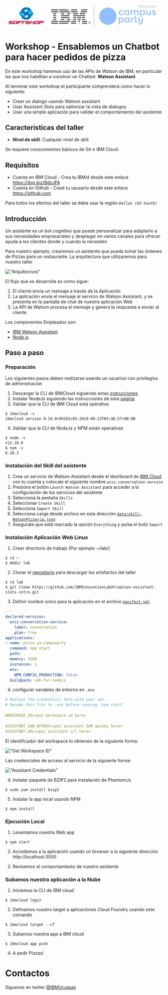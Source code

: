 
![Logos](doc/source/images/LogoCampusParty.jpg)

# Workshop - Ensablemos un Chatbot para hacer pedidos de pizza

En este workshop haremos uso de las APIs de Watson de IBM, en particular las que nos habilitan a construir un Chatbot: **Watson Assistant**

Al terminar este workshop el participante comprenderá como hacer lo siguiente:

* Crear un dialogo usando Watson assistant
* Usar Assistant Slots para optimizar la vista de dialogos
* Usar una simple aplicación para validar el comportamiento del asistente

## Características del taller

* **Nivel de skill**: Cualquier nivel de skill

Se requiere conocimientos básicos de Git e IBM Cloud.

## Requisitos ##

* Cuenta en IBM Cloud - Crea tu IBMid desde este enlace https://ibm.biz/BdzJFA
* Cuenta en Github - Creat tu ususario desde este enlace https://github.com

Para todos los efectos del taller se debe usar la región _`Dallas (US-South)`_

## Introducción ##

Un asistente es un bot cognitivo que puede personalizar para adaptarlo a sus necesidades empresariales y desplegar en varios canales para ofrecer ayuda a los clientes donde y cuando la necesiten

Para nuestro ejemplo, crearemos un asistente que pueda tomar las órdenes de Pizzas para un restaurante. La arquitectura que utilizaremos para nuestro taller

!["Arquitecrura"](doc/source/images/architecture.png)

El flujo que se desarrolla es como sigue:

1. El cliente envia un mensaje a través de la Aplicación
2. La aplicación envia el mensaje al servicio de Watson Assistant, y se presenta en la pantalla de chat de nuestra aplicación Web
3. La API de Watson procesa el mensaje y genera la respuesta a enviar al cliente

Los componentes Empleados son:

* [IBM Watson Assistant](https://www.ibm.com/cloud/watson-assistant/)
* [Node.js](https://nodejs.org/)

## Paso a paso ##

### Preparación ###

Los siguientes pasos deben realizarse usando un usuarios con privilegios de administración

1. Descargar la CLI de IBMCloud siguiendo estas [instrucciones ](https://cloud.ibm.com/docs/cli?topic=cloud-cli-install-ibmcloud-cli)
2. Instalar NodeJs siguiendo las instrucciones de esta [página](https://nodejs.org/es/download/current/)
3. Validar que la CLI de IBM Cloud está operativa

```
$ ibmcloud -v
ibmcloud version 0.19.0+94101c85-2019-09-23T03:46:57+00:00
```

4. Validar que la CLI de NodeJs y NPM están operativas

```
$ node -v
v12.10.0
$ npm -v
6.10.3
```

### Instalación del Skill del asistente

1. Crea un servicio de Watson Assistant desde el dashboard de [IBM Cloud](https://cloud.ibm.com) con tu cuenta y colocale el siguiente nombre `wcsi-conversation-service`
2. Presiona el botón `Launch Watson Assistant` para acceder a la configuración de los servicios del asistente
3. Selecciona la pestaña `Skills`
4. Seleccionar `Create Skill`
5. Selecciona `Import Skill`
6. Selecciona carga desde archivo en esta dirección [`data/skill-WatsonPizzeria.json`](data/watson-pizzeria.json)
7. Asegurate que esté marcado la opción `Everything` y pulsa el botó `Import`

### Instalación Aplicación Web Linux ###

1. Crear directorio de trabajo (Por ejemplo ~/lab/)

```
$ cd ~
$ mkdir lab
```
2. Clonar el [repositorio](https://github.com/IBMInnovationLabUY/watson-assistant-slots-intro.git) para descargar los artefactos del taller

```
$ cd lab
$ git clone https://github.com/IBMInnovationLabUY/watson-assistant-slots-intro.git
```
3. Definir nombre único para la aplicación en el archivo [`manifest.yml`](manifest.yml).

``` yaml
---
declared-services:
  wcsi-conversation-service:
    label: conversation
    plan: free
applications:
- name: pizza-ya-campusprty
  command: npm start
  path: .
  memory: 256M
  instances: 1
  env:
    NPM_CONFIG_PRODUCTION: false
  buildpack: sdk-for-nodejs
```

4. configurar variables de entorno en `.env`

```yaml
# Replace the credentials here with your own.
# Rename this file to .env before running 'npm start'

WORKSPACE_ID=<put workspace id here>

ASSISTANT_IAM_APIKEY=<put assistant IAM apikey here>
ASSISTANT_URL=<put assistant url here>
```
El identificador del workspace lo obtienen de la siguiente forma:

!["Get Workspace ID"](https://raw.githubusercontent.com/IBM/pattern-utils/master/watson-assistant/assistantPostSkillGetID.gif)

Las credenciales de acceso al servicio de la siguiente forma:

!["Assistant Credentials"](https://raw.githubusercontent.com/IBM/pattern-utils/master/watson-assistant/watson_assistant_api_key.png)


4. Instalar paquete de BZIP2 para instalación de PhantomJs

```
$ sudo yum install bzip2
```

5. Instalar la app local usando NPM

```
$ npm install
```

### Ejecución Local ###

1. Levantamos nuestra Web app

```
$ npm start
```

2. Accedemos a la aplicación usando un browser a la siguiente dirección http://localhost:3000

3. Revisemos el comportamiento de nuestro asistente

### Subamos nuestra aplicación a la Nube ###

1. Iniciemos la CLI de IBM cloud

```
$ ibmcloud login
```

2. Definamos nuestro target a aplicaciones Cloud Foundry usando este comando

```
$ ibmcloud target --cf
```

3. Subamos nuestra app a IBM cloud

```
$ ibmcloud app push
```

4. A pedir Pizzas!

# Contactos #

Siguenos en twiiter [@IBMUruguay](https://twitter.com/IBMUruguay)
